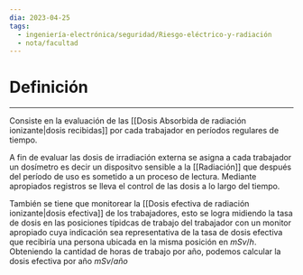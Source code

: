 ```yaml
---
dia: 2023-04-25
tags:
  - ingeniería-electrónica/seguridad/Riesgo-eléctrico-y-radiación
  - nota/facultad
---
```

# Definición
---
Consiste en la evaluación de las [[Dosis Absorbida de radiación ionizante|dosis recibidas]] por cada trabajador en períodos regulares de tiempo.

A fin de evaluar las dosis de irradiación externa se asigna a cada trabajador un dosímetro es decir un dispositvo sensible a la [[Radiación]] que después del período de uso es sometido a un proceso de lectura. 
Mediante apropiados registros se lleva el control de las dosis a lo largo del tiempo.

También se tiene que monitorear la [[Dosis efectiva de radiación ionizante|dosis efectiva]] de los trabajadores, esto se logra midiendo la tasa de dosis en las posiciones típidcas de trabajo del trabajador con un monitor apropiado cuya indicación sea representativa de la tasa de dosis efectiva que recibiría una persona ubicada en la misma posición en $mSv/h$. Obteniendo la cantidad de horas de trabajo por año, podemos calcular la dosis efectiva por año $mSv/año$ 
